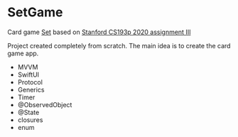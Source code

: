 # SetGame
Card game [Set](https://en.wikipedia.org/wiki/Set_(card_game)) based on [Stanford CS193p 2020 assignment III](https://cs193p.sites.stanford.edu/sites/g/files/sbiybj16636/files/media/file/assignment_3.pdf)

Project created completely from scratch. The main idea is to create the card game app.

* MVVM
* SwiftUI
* Protocol
* Generics
* Timer
* @ObservedObject
* @State
* closures
* enum
